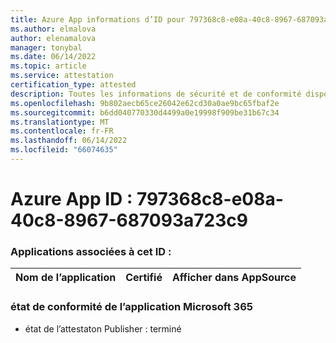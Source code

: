 ```yaml
---
title: Azure App informations d’ID pour 797368c8-e08a-40c8-8967-687093a723c9
ms.author: elmalova
author: elenamalova
manager: tonybal
ms.date: 06/14/2022
ms.topic: article
ms.service: attestation
certification_type: attested
description: Toutes les informations de sécurité et de conformité disponibles pour 797368c8-e08a-40c8-8967-687093a723c9.
ms.openlocfilehash: 9b802aecb65ce26042e62cd30a0ae9bc65fbaf2e
ms.sourcegitcommit: b6dd040770330d4499a0e19998f909be31b67c34
ms.translationtype: MT
ms.contentlocale: fr-FR
ms.lasthandoff: 06/14/2022
ms.locfileid: "66074635"
---
```

# <a name="azure-app-id-797368c8-e08a-40c8-8967-687093a723c9"></a>Azure App ID : 797368c8-e08a-40c8-8967-687093a723c9


### <a name="apps-associated-with-this-id"></a>Applications associées à cet ID :
| **Nom de l’application** | **Certifié** | **Afficher dans AppSource** |
|--------------|---------------|-----------------------|

### <a name="microsoft-365-app-compliance-status"></a>état de conformité de l’application Microsoft 365
- état de l’attestaton Publisher : terminé
